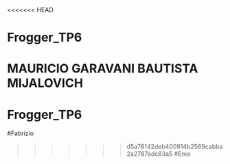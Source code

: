 <<<<<<< HEAD
# Frogger_TP6
MAURICIO GARAVANI
BAUTISTA MIJALOVICH
=======
# Frogger_TP6
#Fabrizio
>>>>>>> d5a78142deb400914b2569cabba2a2787adc83a5
#Ema